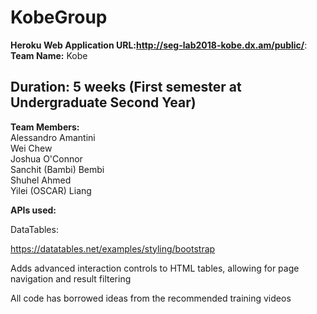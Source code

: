 # KobeGroup

**Heroku Web Application URL:http://seg-lab2018-kobe.dx.am/public/**:   
**Team Name:** Kobe  

## Duration: 5 weeks (First semester at Undergraduate Second Year)

**Team Members:**   
Alessandro Amantini  
Wei Chew  
Joshua O'Connor  
Sanchit (Bambi) Bembi  
Shuhel Ahmed   
Yilei (OSCAR) Liang  

**APIs used:** 

DataTables: 

https://datatables.net/examples/styling/bootstrap

Adds advanced interaction controls
to HTML tables, allowing for page navigation and result filtering

All code has borrowed ideas from the recommended training videos
